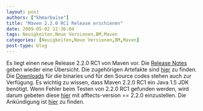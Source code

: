 ```yaml
---
layout: post
authors: ["khmarbaise"]
title: "Maven 2.2.0 RC1 Release erschienen"
date: 2009-05-02 12:36:04
tags: Neuigkeiten,Neue Versionen,BM,Maven
categories: [Neuigkeiten,Neue Versionen,BM,Maven]
post-type: blog
---
```

Es liegt einen neue Release 2.2.0 RC1 von Maven vor. 
Die [Release Notes](http://jira.codehaus.org/secure/ReleaseNote.jspa?projectId=10500&styleName=Html&version=15103) geben wieder eine Übersicht. 
Die zugehörigen Artefakte sind [hier](https://repository.apache.org/content/repositories/maven-staging-008/) zu finden. 
Die [Downloads](https://repository.apache.org/content/repositories/maven-staging-008/org/apache/maven/apache-maven/2.2.0-RC1/) für die binaries 
und für den Source codes stehen auch zur Verfügung. Es wichtig zu wissen, dass Maven 2.2.0 RC1 ein Java 1.5 JDK benötigt. Wenn Fehler beim Testen von 
2.2.0 RC1 gefunden werden, wird darum gebeten diese [hier](http://jira.codehaus.org/browse/MNG) mit afftects-version == 2.2.0 einzustellen. 
Die Ankündigung ist [hier](http://www.nabble.com/-PLEASE-TEST--Maven-2.2.0-RC1-td23340588.html) zu finden.
